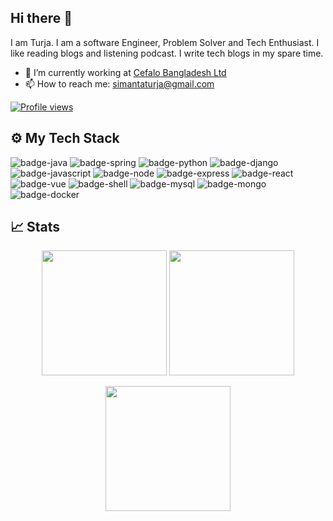 ## Hi there 👋
I am Turja. I am a software Engineer, Problem Solver and Tech Enthusiast. I like reading blogs and listening podcast. I write tech blogs in my spare time.

- 🔭 I’m currently working at [Cefalo Bangladesh Ltd](https://www.cefalo.com/en/)
- 📫 How to reach me: simantaturja@gmail.com


<a href="https://gpvc.arturio.dev/simantaturja" align="center">![Profile views](https://gpvc.arturio.dev/simantaturja)</a>

## ⚙️ My Tech Stack

![badge-java](https://img.shields.io/badge/Java-ED8B00?style=for-the-badge&logo=java&logoColor=white&labelColor=21223e)
![badge-spring](https://img.shields.io/badge/Spring-6DB33F?style=for-the-badge&logo=spring&logoColor=white&labelColor=21223e)
![badge-python](https://img.shields.io/badge/Python-3776AB?style=for-the-badge&logo=python&logoColor=white&labelColor=21223e)
![badge-django](https://img.shields.io/badge/Django-092E20?style=for-the-badge&logo=django&logoColor=white&labelColor=21223e)
![badge-javascript](https://img.shields.io/badge/JavaScript-F7DF1E?style=for-the-badge&logo=javascript&logoColor=black&labelColor=21223e)
![badge-node](https://img.shields.io/badge/Node.js-43853D?style=for-the-badge&logo=node.js&logoColor=white&labelColor=21223e)
![badge-express](https://img.shields.io/badge/Express.js-404D59?style=for-the-badge)
![badge-react](https://img.shields.io/badge/React-20232A?style=for-the-badge&logo=react&logoColor=61DAFB&labelColor=21223e)
![badge-vue](https://img.shields.io/badge/Vue.js-35495E?style=for-the-badge&logo=vue.js&logoColor=4FC08D&labelColor=21223e)
![badge-shell](https://img.shields.io/badge/Shell_Script-121011?style=for-the-badge&logo=gnu-bash&logoColor=white&labelColor=21223e)
![badge-mysql](https://img.shields.io/badge/MySQL-00000F?style=for-the-badge&logo=mysql&logoColor=white&labelColor=21223e)
![badge-mongo](https://img.shields.io/badge/MongoDB-4EA94B?style=for-the-badge&logo=mongodb&logoColor=white&labelColor=21223e)
![badge-docker](https://img.shields.io/badge/tools-docker-f6c819?style=for-the-badge&logo=docker&logoColor=white&labelColor=21223e)



## &#x1f4c8; Stats
<p align="center" >
  <img  height="200" src="https://github-readme-stats.vercel.app/api/top-langs/?username=simantaturja&hide=html,makefile&bg_color=21223e&title_color=f6c819&text_color=fff&count_private=true&langs_count=5" />

  <img height="200" src="https://github-readme-stats.vercel.app/api?username=simantaturja&bg_color=21223e&title_color=f6c819&text_color=fff&show_icons=true&icon_color=fff&count_private=true" />
</p>
<p align="center">
<img align="center" height="200" src="https://github-profile-trophy.vercel.app/?username=simantaturja&theme=gruvbox&row=2&margin-w=5&margin-h=5&count_private=true"/>
<p>




